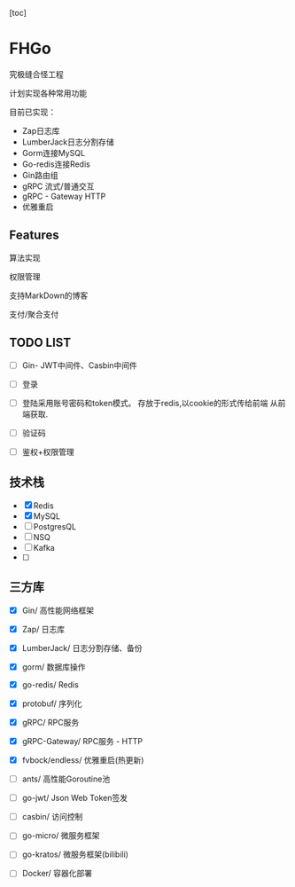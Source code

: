 [toc]

# FHGo

究极缝合怪工程

计划实现各种常用功能

目前已实现：
- Zap日志库
- LumberJack日志分割存储
- Gorm连接MySQL
- Go-redis连接Redis
- Gin路由组
- gRPC 流式/普通交互
- gRPC - Gateway HTTP
- 优雅重启

## Features

算法实现

权限管理

支持MarkDown的博客

支付/聚合支付


## TODO LIST

- [ ] Gin- JWT中间件、Casbin中间件
- [ ] 登录
- [ ] 登陆采用账号密码和token模式。 存放于redis,以cookie的形式传给前端 从前端获取.
- [ ] 验证码
- [ ] 鉴权+权限管理


## 技术栈

 - [X] Redis
 - [X] MySQL
 - [ ] PostgresQL
 - [ ] NSQ
 - [ ] Kafka
 - [ ] 

## 三方库

- [X] Gin/ 高性能网络框架
- [X] Zap/ 日志库
- [X] LumberJack/ 日志分割存储、备份
- [X] gorm/ 数据库操作
- [X] go-redis/ Redis
- [X] protobuf/ 序列化
- [X] gRPC/ RPC服务
- [X] gRPC-Gateway/ RPC服务 - HTTP
- [X] fvbock/endless/ 优雅重启(热更新)
- [ ] ants/ 高性能Goroutine池
- [ ] go-jwt/ Json Web Token签发
- [ ] casbin/ 访问控制
- [ ] go-micro/ 微服务框架
- [ ] go-kratos/ 微服务框架(bilibili)
- [ ] Docker/ 容器化部署



